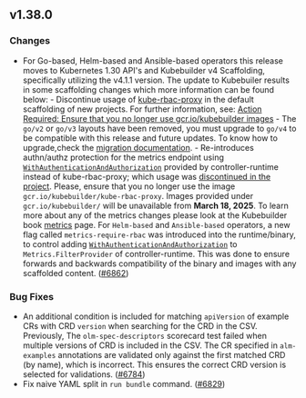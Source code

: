 ## v1.38.0

### Changes

- For Go-based, Helm-based and Ansible-based operators this release moves to Kubernetes 1.30 API's and Kubebuilder v4 Scaffolding, specifically utilizing the v4.1.1 version. The update to Kubebuiler results in some scaffolding changes which more information can be found below: - Discontinue usage of [kube-rbac-proxy](https://github.com/brancz/kube-rbac-proxy) in the default scaffolding of new projects. For further information, see: [Action Required: Ensure that you no longer use gcr.io/kubebuilder images](https://github.com/kubernetes-sigs/kubebuilder/discussions/3907) - The `go/v2` or `go/v3` layouts have been removed, you must upgrade to `go/v4` to be compatible with this release and future updates. To know how to upgrade,check the [migration documentation](https://book.kubebuilder.io/migration/v3vsv4). - Re-introduces authn/authz protection for the metrics endpoint using [`WithAuthenticationAndAuthorization`](https://github.com/kubernetes-sigs/controller-runtime/blob/v0.18.4/pkg/metrics/filters/filters.go#L35)  provided by controller-runtime instead of kube-rbac-proxy; which usage was [discontinued in the project](https://github.com/kubernetes-sigs/kubebuilder/discussions/3907).  Please, ensure that you no longer use the image `gcr.io/kubebuilder/kube-rbac-proxy`. Images provided under `gcr.io/kubebuilder/` will be unavailable from **March 18, 2025**. To learn more about any of the metrics changes please look at the Kubebuilder book [metrics](https://book.kubebuilder.io/reference/metrics) page.
For `Helm-based` and `Ansible-based` operators, a new flag called `metrics-require-rbac` was introduced into the runtime/binary, to control adding  [`WithAuthenticationAndAuthorization`](https://github.com/kubernetes-sigs/controller-runtime/blob/v0.18.4/pkg/metrics/filters/filters.go#L35) to `Metrics.FilterProvider` of controller-runtime. This was done to ensure forwards and backwards compatibility of the binary and images with any scaffolded content. ([#6862](https://github.com/graphitehealth/operator-sdk/pull/6862))

### Bug Fixes

- An additional condition is included for matching `apiVersion` of example CRs with CRD `version` when searching for the CRD in the CSV.  Previously, The `olm-spec-descriptors` scorecard test failed when multiple versions of CRD is included in the CSV.  The CR specified in `alm-examples` annotations are validated only against the first matched CRD (by name), which is incorrect.  This ensures the correct CRD version is selected for validations. ([#6784](https://github.com/graphitehealth/operator-sdk/pull/6784))
- Fix naive YAML split in `run bundle` command. ([#6829](https://github.com/graphitehealth/operator-sdk/pull/6829))
